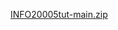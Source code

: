 
[INFO20005tut-main.zip](https://github.com/Cowry11/yanche_wang.github.io/files/8988493/INFO20005tut-main.zip)
